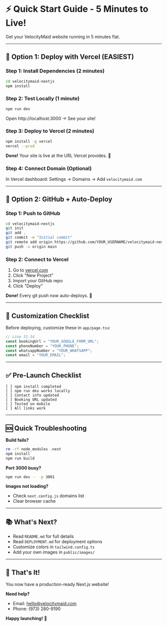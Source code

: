 # ⚡ Quick Start Guide - 5 Minutes to Live!

Get your VelocityMaid website running in 5 minutes flat.

---

## 🚀 Option 1: Deploy with Vercel (EASIEST)

### **Step 1:** Install Dependencies (2 minutes)
```bash
cd velocitymaid-nextjs
npm install
```

### **Step 2:** Test Locally (1 minute)
```bash
npm run dev
```
Open http://localhost:3000 → See your site!

### **Step 3:** Deploy to Vercel (2 minutes)
```bash
npm install -g vercel
vercel --prod
```

**Done!** Your site is live at the URL Vercel provides. 🎉

### **Step 4:** Connect Domain (Optional)
In Vercel dashboard: Settings → Domains → Add `velocitymaid.com`

---

## 🎯 Option 2: GitHub + Auto-Deploy

### **Step 1:** Push to GitHub
```bash
cd velocitymaid-nextjs
git init
git add .
git commit -m "Initial commit"
git remote add origin https://github.com/YOUR_USERNAME/velocitymaid-nextjs.git
git push -u origin main
```

### **Step 2:** Connect to Vercel
1. Go to [vercel.com](https://vercel.com)
2. Click "New Project"
3. Import your GitHub repo
4. Click "Deploy"

**Done!** Every git push now auto-deploys. 🚀

---

## 📝 Customization Checklist

Before deploying, customize these in `app/page.tsx`:

```typescript
// Line 31-34
const bookingUrl = "YOUR_GOOGLE_FORM_URL";
const phoneNumber = "YOUR_PHONE";
const whatsappNumber = "YOUR_WHATSAPP";
const email = "YOUR_EMAIL";
```

---

## ✅ Pre-Launch Checklist

```
[ ] npm install completed
[ ] npm run dev works locally
[ ] Contact info updated
[ ] Booking URL updated
[ ] Tested on mobile
[ ] All links work
```

---

## 🆘 Quick Troubleshooting

**Build fails?**
```bash
rm -rf node_modules .next
npm install
npm run build
```

**Port 3000 busy?**
```bash
npm run dev -- -p 3001
```

**Images not loading?**
- Check `next.config.js` domains list
- Clear browser cache

---

## 📚 What's Next?

- Read `README.md` for full details
- Read `DEPLOYMENT.md` for deployment options
- Customize colors in `tailwind.config.ts`
- Add your own images in `public/images/`

---

## 🎊 That's It!

You now have a production-ready Next.js website!

**Need help?**
- Email: hello@velocitymaid.com
- Phone: (973) 280-9190

**Happy launching!** 🚀
